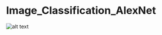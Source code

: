# Image_Classification_AlexNet

![alt text](https://github.com/jkrn/Image_Recognition_AlexNet/blob/main/poster/poster.png?raw=true)
